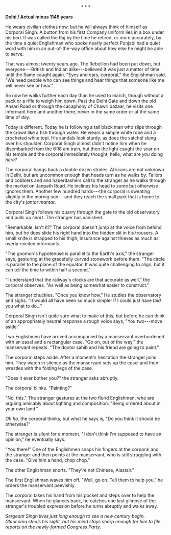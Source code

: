 <div align="center">* * *</div>

**Delhi / Actual minus 1145 years**
<!-- 1875 CE -->

He wears civilian clothes now,
but he will always think of himself as Corporal Singh.
A button from his first Company uniform lies in a box under his bed.
It was called the Raj by the time he retired,
or more accurately,
by the time a quiet Englishman who spoke nearly perfect Punjabi
had a quiet word with him in an out-of-the-way office
about how else he might be able to serve.

That was almost twenty years ago.
The Rebellion had been put down,
but everyone---British and Indian alike---believed
it was just a matter of time until the flame caught again.
"Eyes and ears, corporal," the Englishman said.
"We need people who can see things and hear things
that someone like me will never see or hear."

So now he walks further each day than he used to march,
though without a pack or a rifle to weigh him down.
Past the Delhi Gate and down the old Ansari Road
or through the cacaphony of Chawri bazaar,
he visits one informant here and another there,
never in the same order or at the same time of day.

Today is different.
Today he is following a tall black man who slips through the crowd
like a fish through water.
He wears a simple white robe and a crocheted white topi.
His sandals look sturdy,
as does the satchel slung over his shoulder.
Corporal Singh almost didn't notice him when he disembarked from the 6:18 am train,
but then the light caught the scar on his temple
and the corporal immediately thought,
hello,
what are *you* doing *here*?

The corporal hangs back a double dozen strides.
Africans are not unknown in Delhi,
but are uncommon enough that heads turn as he walks by.
Tailors and cobblers and and haberdashers call to the stranger
as he walks through the market on Janpath Road.
He inclines his head to some but otherwise ignores them.
Another few hundred hards---the corporal is sweating slightly in the mornig sun---and
they reach the small park that is home to the city's *jantar mantar*.

Corporal Singh follows his quarry through the gate to the old observatory
and pulls up short.
The stranger has vanished.

"Remarkable, isn't it?"
The corporal doesn't jump at the voice from behind him,
but he does slide his right hand into the hidden slit in his trousers.
A small knife is strapped to his thigh,
insurance against thieves as much as overly-excited informants.

"The gnomon's hypotenuse is parallel to the Earth's axis,"
the stranger says,
gesturing at the gracefully curved stonework before them.
"The circle is parallel to the plane of the equator.
It was quite challenging to align,
but it can tell the time to within half a second."

"I understand that the railway's clocks are that accurate as well,"
the corporal observes.
"As well as being somewhat easier to construct."

The stranger chuckles.
"Once you know how."
He studies the observatory and sighs.
"It would all have been so much simpler if I could just have *told* you what to do..."

Corporal Singh isn't quite sure what to make of this,
but before he can think of an appropriately neutral response
a rough voice says,
"You two---move aside."

Two Englishmen have arrived
accompanied by a manservant overburdened with an easel and a rectangular case.
"Go on, out of the way," the manservant repeats.
"The doctor sahib and his friend are going to paint."

The corporal steps aside.
After a moment's hesitation the stranger joins him.
They watch in silence as the manservant sets up the easel
and then wrestles with the folding legs of the case.

"Does it ever bother you?" the stranger asks abruptly.

The corporal blinks.
"Painting?"

"No, this."
The stranger gestures at the two florid Englishmen,
who are arguing amicably about lighting and composition.
"Being ordered about in your own land."

*Oh ho,* the corporal thinks,
but what he says is,
"Do you think it should be otherwise?"

The stranger is silent for a moment.
"I don't think I'm supposed to have an opinion," he eventually says.

"You there!"
One of the Englishmen snaps his fingers at the corporal and the stranger
and then points at the manservant,
who is still struggling with the case.
"Give him a hand, chop chop."

The other Englishman snorts.
"They're not Chinese, Alastair."

The first Englishman waves him off.
"Well, go on.
Tell them to help you," he orders the manservant peevishly.

The corporal takes his hand from his pocket and steps over to help the manservant.
When he glances back,
he catches one last glimpse of the stranger's troubled expression
before he turns abruptly and walks away.

*Sergeant Singh lives just long enough to see a new century begin.
Glaucoma steals his sight,
but his mind stays sharp enough for him to file reports on the newly-formed Congress Party.*
